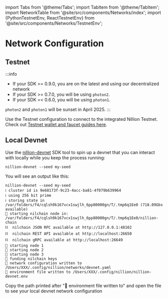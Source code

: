 import Tabs from '@theme/Tabs';
import TabItem from '@theme/TabItem';
import NetworkTable from '@site/src/components/Networks/index';
import {PythonTestnetEnv, ReactTestnetEnv} from '@site/src/components/Networks/TestnetEnv';

# Network Configuration

## Testnet

:::info

- If your SDK >= 0.9.0, you are on the latest and using our decentralized network
- If your SDK >= 0.7.0, you will be using `photon2`.
- If your SDK =< 0.6.0, you will be using `photon1`.

`photon2` and `photon1` will be sunset in April 2025.
:::

Use the Testnet configuration to connect to the integrated Nillion Testnet. Check out [Testnet wallet and faucet guides here](/testnet-guides).

<Tabs>

<TabItem value="photon" label="Network" default>
<NetworkTable/>
</TabItem>

<TabItem value="python" label="Python .env">
<PythonTestnetEnv/>
</TabItem>

<TabItem value="react" label="React .env">
<ReactTestnetEnv/>
</TabItem>

</Tabs>

## Local Devnet

Use the [nillion-devnet](/nillion-devnet) SDK tool to spin up a devnet that you can interact with locally while you keep the process running:

```
nillion-devnet --seed my-seed
```

You will see an output like this:

```
nillion-devnet --seed my-seed
ℹ️ cluster id is 9e68173f-9c23-4acc-ba81-4f079b639964
ℹ️ using 256 bit prime
ℹ️ storing state in /var/folders/f4/cqlsh9k167vcx1swjlh_6pp80000gn/T/.tmp6q1Ee0 (718.09Gbs available)
🏃 starting nilchain node in: /var/folders/f4/cqlsh9k167vcx1swjlh_6pp80000gn/T/.tmp6q1Ee0/nillion-chain
⛓  nilchain JSON RPC available at http://127.0.0.1:48102
⛓  nilchain REST API available at http://localhost:26650
⛓  nilchain gRPC available at http://localhost:26649
🏃 starting node 1
🏃 starting node 2
🏃 starting node 3
👛 funding nilchain keys
📝 network configuration written to /Users/XXX/.config/nillion/networks/devnet.yaml
🌄 environment file written to /Users/XXX/.config/nillion/nillion-devnet.env
```

Copy the path printed after "🌄 environment file written to" and open the file to see your local devnet network configuration

